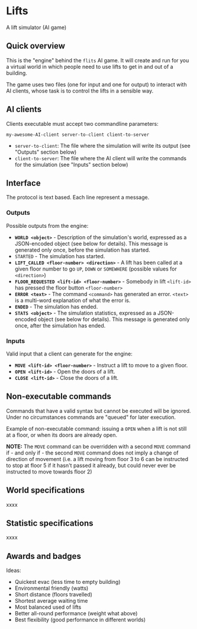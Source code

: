 Lifts
=====

A lift simulator (AI game)


Quick overview
--------------

This is the "engine" behind the `flits` AI game.  It will create and run for
you a virtual world in which people need to use lifts to get in and out of a
building.

The game uses two files (one for input and one for output) to interact with AI
clients, whose task is to control the lifts in a sensible way.


AI clients
----------

Clients executable must accept two commandline parameters:

    my-awesome-AI-client server-to-client client-to-server

- `server-to-client`: The file where the simulation will write its output (see
  "Outputs" section below)
- `client-to-server`: The file where the AI client will write the commands for
  the simulation (see "Inputs" section below)


Interface
---------

The protocol is text based.  Each line represent a message.


### Outputs

Possible outputs from the engine:

- **`WORLD <object>`** - Description of the simulation's world, expressed as a
  JSON-encoded object (see below for details).  This message is generated only
  once, before the simulation has started.
- `STARTED` - The simulation has started.
- **`LIFT_CALLED <floor-number> <direction>`** - A lift has been called at
  a given floor number to go `UP`, `DOWN` or `SOMEWHERE` (possible values for
  `<direction>`)
- **`FLOOR_REQUESTED <lift-id> <floor-number>`** - Somebody in lift `<lift-id>`
  has pressed the floor button `<floor-number>`
- **`ERROR <text>`** - The command `<command>` has generated an error.
  `<text>` is a multi-word explanation of what the error is.
- **`ENDED`** - The simulation has ended.
- **`STATS <object>`** - The simulation statistics, expressed as a JSON-encoded
  object (see below for details).  This message is generated only once, after
  the simulation has ended.


### Inputs

Valid input that a client can generate for the engine:

- **`MOVE <lift-id> <floor-number>`** - Instruct a lift to move to a given
  floor.
- **`OPEN <lift-id>`** - Open the doors of a lift.
- **`CLOSE <lift-id>`** - Close the doors of a lift.


Non-executable commands
-----------------------

Commands that have a valid syntax but cannot be executed will be ignored.
Under no circumstances commands are "queued" for later execution.

Example of non-executable command: issuing a `OPEN` when a lift is not still at
a floor, or when its doors are already open.

**NOTE:** The `MOVE` command can be overridden with a second `MOVE` command
if - and only if - the second `MOVE` command does not imply a change of
direction of movement (i.e. a lift moving from floor 3 to 6 can be instructed
to stop at floor 5 if it hasn't passed it already, but could never ever be
instructed to move towards floor 2)


World specifications
--------------------

xxxx


Statistic specifications
------------------------

xxxx


Awards and badges
-----------------

Ideas:

- Quickest evac (less time to empty building)
- Environmental friendly (watts)
- Short distance (floors travelled)
- Shortest average waiting time
- Most balanced used of lifts
- Better all-round performance (weight what above)
- Best flexibility (good performance in different worlds)